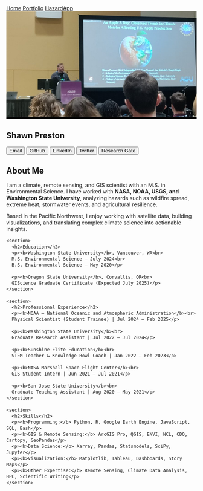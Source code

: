 <link rel="stylesheet" href="style.css">

<nav>
  <div class="nav-right">
    <a href="index.html">Home</a>
    <a href="portfolio.html">Portfolio</a>
    <a href="https://hazardapp.replit.app/">HazardApp</a>
  </div>
</nav>

<div class="container">
  <div class="left-column">
    <img src="assets/profile.jpg" alt="Shawn Preston">
    <h2>Shawn Preston</h2>
    <div class="buttons">
      <a href="mailto:shawnxpreston@gmail.com"><button>Email</button></a>
      <a href="https://github.com/shawnatwsu"><button>GitHub</button></a>
      <a href="https://linkedin.com/in/shawnxprestonms"><button>LinkedIn</button></a>
      <a href="https://twitter.com/shawn_dabblez"><button>Twitter</button></a>
      <a href="https://www.researchgate.net/publication/385719286_Changing_climate_risks_for_high-value_tree_fruit_production_across_the_United_States"><button>Research Gate</button></a>
  </div>

  <div class="right-column">
    <section>
      <h2>About Me</h2>
      <p>
        I am a climate, remote sensing, and GIS scientist with an M.S. in Environmental Science.
        I have worked with <b>NASA, NOAA, USGS, and Washington State University</b>, analyzing hazards such as wildfire spread, extreme heat, stormwater events, and agricultural resilience.
      </p>
      <p>
        Based in the Pacific Northwest, I enjoy working with satellite data, building visualizations, and translating complex climate science into actionable insights.
      </p>
    </section>

    <section>
      <h2>Education</h2>
      <p><b>Washington State University</b>, Vancouver, WA<br>
      M.S. Environmental Science – July 2024<br>
      B.S. Environmental Science – May 2020</p>

      <p><b>Oregon State University</b>, Corvallis, OR<br>
      GIScience Graduate Certificate (Expected July 2025)</p>
    </section>

    <section>
      <h2>Professional Experience</h2>
      <p><b>NOAA – National Oceanic and Atmospheric Administration</b><br>
      Physical Scientist (Student Trainee) | Jul 2024 – Feb 2025</p>

      <p><b>Washington State University</b><br>
      Graduate Research Assistant | Jul 2022 – Jul 2024</p>

      <p><b>Sunshine Elite Education</b><br>
      STEM Teacher & Knowledge Bowl Coach | Jan 2022 – Feb 2023</p>

      <p><b>NASA Marshall Space Flight Center</b><br>
      GIS Student Intern | Jun 2021 – Jul 2021</p>

      <p><b>San Jose State University</b><br>
      Graduate Teaching Assistant | Aug 2020 – May 2021</p>
    </section>

    <section>
      <h2>Skills</h2>
      <p><b>Programming:</b> Python, R, Google Earth Engine, JavaScript, SQL, Bash</p>
      <p><b>GIS & Remote Sensing:</b> ArcGIS Pro, QGIS, ENVI, NCL, CDO, Cartopy, GeoPandas</p>
      <p><b>Data Science:</b> Xarray, Pandas, Statsmodels, SciPy, Jupyter</p>
      <p><b>Visualization:</b> Matplotlib, Tableau, Dashboards, Story Maps</p>
      <p><b>Other Expertise:</b> Remote Sensing, Climate Data Analysis, HPC, Scientific Writing</p>
    </section>
  </div>
</div>
